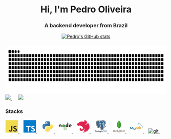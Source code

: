 <!-- Apresentação breve -->
<h1 align="center">Hi, I'm Pedro Oliveira</h1>
<h3 align="center">A backend developer from Brazil</h3>


<!-- GitHub Stats + Contribution Snake side by side -->
<div align="center" style="display: flex; justify-content: center; flex-wrap: wrap; gap: 20px;">
  <!-- GitHub Stats -->
  <a href="https://github.com/anuraghazra/github-readme-stats">
    <img src="https://github-readme-stats.vercel.app/api?username=pedroOlvPinheiro&show_icons=true&theme=tokyonight" 
         height="150" 
         alt="Pedro's GitHub stats">
  </a>
  
  <!-- Contribution Snake -->
  <picture>
    <source media="(prefers-color-scheme: dark)" srcset="https://raw.githubusercontent.com/pedroOlvPinheiro/pedroOlvPinheiro/output/github-contribution-grid-snake-dark.svg">
    <source media="(prefers-color-scheme: light)" srcset="https://raw.githubusercontent.com/pedroOlvPinheiro/pedroOlvPinheiro/output/github-contribution-grid-snake.svg">
    <img alt="GitHub contribution grid snake animation" 
         src="https://raw.githubusercontent.com/pedroOlvPinheiro/pedroOlvPinheiro/output/github-contribution-grid-snake.svg" 
         height="150">
  </picture>
</div>
<!-- [![Top Langs](https://github-readme-stats.vercel.app/api/top-langs/?username=pedroOlvPinheiro)](https://github.com/anuraghazra/github-readme-stats) -->

<!-- Redes sociais -->
<div> 
  <a href="mailto:pedroolvcontato@gmail.com">
    <img src="https://img.shields.io/badge/-Gmail-%23333?style=for-the-badge&logo=gmail&logoColor=red" target="_blank">
  </a>&nbsp;&nbsp;&nbsp;&nbsp;
  <a href="https://www.instagram.com/pedro_lvra/" target="_blank">
    <img src="https://img.shields.io/badge/-Instagram-%23E4405F?style=for-the-badge&logo=instagram&logoColor=white" target="_blank">
  </a>
</div>


<!-- Ferramentas -->
<h3 align="left">Stacks</h3>

<p align="left">
  <!-- Linguagens de Programação -->
  <a href="https://developer.mozilla.org/en-US/docs/Web/JavaScript" target="_blank" rel="noreferrer">
    <img src="https://raw.githubusercontent.com/devicons/devicon/master/icons/javascript/javascript-original.svg" alt="javascript" width="40" height="40"/>
  </a>&nbsp;&nbsp;
  <a href="https://www.typescriptlang.org/" target="_blank" rel="noreferrer">
    <img src="https://raw.githubusercontent.com/devicons/devicon/master/icons/typescript/typescript-original.svg" alt="typescript" width="40" height="40"/>
  </a>&nbsp;&nbsp;
  <a href="https://www.python.org" target="_blank" rel="noreferrer">
    <img src="https://raw.githubusercontent.com/devicons/devicon/master/icons/python/python-original.svg" alt="python" width="40" height="40"/>
  </a>&nbsp;&nbsp;

  <!-- Frameworks -->
  <a href="https://nodejs.org" target="_blank" rel="noreferrer">
    <img src="https://raw.githubusercontent.com/devicons/devicon/master/icons/nodejs/nodejs-original-wordmark.svg" alt="nodejs" width="40" height="40"/>
  </a>&nbsp;&nbsp;
  <a href="https://nestjs.com/" target="_blank" rel="noreferrer">
    <img src="https://github.com/devicons/devicon/blob/master/icons/nestjs/nestjs-original.svg" alt="nestjs" width="40" height="40"/>
  </a>&nbsp;&nbsp;

  <!-- Bancos de Dados -->
  <a href="https://www.postgresql.org" target="_blank" rel="noreferrer">
    <img src="https://raw.githubusercontent.com/devicons/devicon/master/icons/postgresql/postgresql-original-wordmark.svg" alt="postgresql" width="40" height="40"/>
  </a>&nbsp;&nbsp;
  <a href="https://www.mongodb.com/" target="_blank" rel="noreferrer">
    <img src="https://raw.githubusercontent.com/devicons/devicon/master/icons/mongodb/mongodb-original-wordmark.svg" alt="mongodb" width="40" height="40"/>
  </a>&nbsp;&nbsp;
  <a href="https://www.mysql.com/" target="_blank" rel="noreferrer">
    <img src="https://raw.githubusercontent.com/devicons/devicon/master/icons/mysql/mysql-original-wordmark.svg" alt="mysql" width="40" height="40"/>
  </a>&nbsp;&nbsp;

  <!-- Controle de Versão -->
  <a href="https://git-scm.com/" target="_blank" rel="noreferrer">
    <img src="https://www.vectorlogo.zone/logos/git-scm/git-scm-icon.svg" alt="git" width="40" height="40"/>
  </a>&nbsp;&nbsp;
</p>
